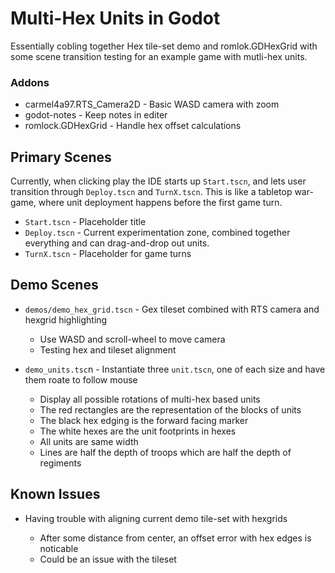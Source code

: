 # Multi-Hex Units in Godot

Essentially cobling together Hex tile-set demo and romlok.GDHexGrid with some scene transition testing for an example game with mutli-hex units.

### Addons

* carmel4a97.RTS\_Camera2D - Basic WASD camera with zoom
* godot-notes - Keep notes in editer
* romlock.GDHexGrid - Handle hex offset calculations

## Primary Scenes

Currently, when clicking play the IDE starts up `Start.tscn`, and lets user transition through `Deploy.tscn` and `TurnX.tscn`.
This is like a tabletop war-game, where unit deployment happens before the first game turn.

* `Start.tscn` - Placeholder title
* `Deploy.tscn` - Current experimentation zone, combined together everything and can drag-and-drop out units.
* `TurnX.tscn` - Placeholder for game turns

## Demo Scenes

* `demos/demo_hex_grid.tscn` - Gex tileset combined with RTS camera and hexgrid highlighting

    * Use WASD and scroll-wheel to move camera
    * Testing hex and tileset alignment

* `demo_units.tsc`n - Instantiate three `unit.tscn`, one of each size and have them roate to follow mouse

    * Display all possible rotations of multi-hex based units
    * The red rectangles are the representation of the blocks of units
    * The black hex edging is the forward facing marker
    * The white hexes are the unit footprints in hexes
    * All units are same width
    * Lines are half the depth of troops which are half the depth of regiments

## Known Issues

* Having trouble with aligning current demo tile-set with hexgrids

    * After some distance from center, an offset error with hex edges is noticable
    * Could be an issue with the tileset
 
